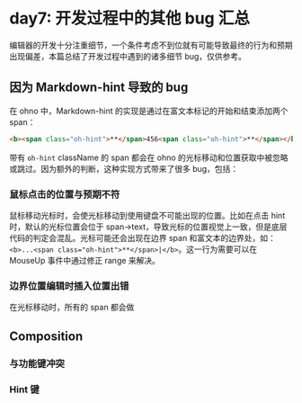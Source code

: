 # day7: 开发过程中的其他 bug 汇总

编辑器的开发十分注重细节，一个条件考虑不到位就有可能导致最终的行为和预期出现偏差，本篇总结了开发过程中遇到的诸多细节 bug，仅供参考。

## 因为 Markdown-hint 导致的 bug

在 ohno 中，Markdown-hint 的实现是通过在富文本标记的开始和结束添加两个 span：

```html
<b><span class="oh-hint">**</span>456<span class="oh-hint">**</span></b>
```

带有 `oh-hint` className 的 span 都会在 ohno 的光标移动和位置获取中被忽略或跳过。因为额外的判断，这种实现方式带来了很多 bug，包括：

### 鼠标点击的位置与预期不符

鼠标移动光标时，会使光标移动到使用键盘不可能出现的位置。比如在点击 hint 时，默认的光标位置会位于 span->text，导致光标的位置视觉上一致，但是底层代码的判定会混乱。光标可能还会出现在边界 span 和富文本的边界处，如：`<b>...<span class="oh-hint">**</span>|</b>`。这一行为需要可以在 MouseUp 事件中通过修正 range 来解决。

### 边界位置编辑时插入位置出错

在光标移动时，所有的 span 都会做

## Composition

### 与功能键冲突

### Hint 键
